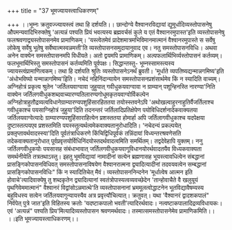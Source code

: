 +++
title = "37 भूमज्यायस्त्वाधिकरणम्"

+++
।।भूम्नः क्रतुवज्ज्यायस्त्वं तथा हि दर्शयति।। छान्दोग्ये वैश्वानरविद्यायां द्युमूर्धादिव्यस्तोपासनेषु औपमन्यवादिभिरुक्तेषु 'अत्यन्नं पश्यति प्रियं भवत्यस्य ब्रह्मवर्चसं कुले य एतं वैश्वानरमुपास्त'इति व्यस्तोपासनेषु फलश्रवणाद्व्यस्तोपासनमेव प्रामाणिकम्। 'यस्त्वेतमेवं प्रादेशमात्रमभिविमानमात्मानं वैश्वानरमुपास्ते स सर्वेषु लोकेषु सर्वेषु भूतेषु सर्वेष्वात्मस्वन्नमत्ती'ति व्यस्तोपासनसमुदायानुवाद एव। नतु समस्तोपासनविधिः। अथवा अनेन वाक्येन समस्तोपासनमपि विधीयते। अतो द्वयमपि प्रामाणिकम्। अल्पफलार्थिभिर्व्यस्तोपासनं कर्तव्यम्। फलभूमार्थिभिस्तु समस्तोपासनं कर्तव्यमिति पूर्वपक्षः। सिद्धान्तस्तु- भूम्नस्सामस्त्यस्य ज्यायस्त्वंप्रामाणित्वकम्। तथा हि दर्शयति श्रुतिः व्यस्तोपासनेऽनर्थं ब्रुवती। 'मूर्धाते व्यपतिष्यद्यन्मान्नगमिष्य'इति 'अंधोभविष्यो यन्मान्नागमिष्य'इिति। नचेदं नहिनिंदान्यायेन समस्तोपासनप्रशंसार्थमेव किं न स्यादिति वाच्यम्। अग्निहोत्रं प्रकृत्य श्रुतेन 'जर्तिलयवाग्वावा जुहुयात् गवीधुकयवाग्वावा न ग्राम्यान् पशून्हिनस्ति नारण्या'निति वाक्येन जर्तिलगवीधुकशब्दवाच्यारण्यतिलारण्यगोधूमकृतयवाग्वोर्विकल्पेन अग्निहोत्राहुतौद्रव्यत्वविधानेग्राम्यारण्यपशुहिंसारहिततया तयोस्स्तवनेऽपि 'अथोखल्वाहुरनाहुतिर्वैजर्तिलाश्च गवीधुकाश्च पयसाग्निहोत्रं जुहुया'दिति तदनन्तरं जर्तिलादिप्रतिक्षेपेण पयोविधिदर्शनादेकवाक्यतया जर्तिलयवाग्वेत्यादेः ग्राम्यारण्यपशुहिंसाराहित्येन प्रशस्ततया होमार्हा अपि जर्तिलागवीधुकाश्च यदपेक्षया दुष्टास्तत्पयएव प्रशस्तमिति पयस्स्तुत्यर्थत्वमेकवाक्यतानुरोधादिति। 'नचेदन्यं प्रकल्पयेत् प्रक्लृप्तावर्थवादस्स्या'दिति पूर्वतंत्राधिकरणे किंचिद्विधिपूर्वकं तन्निंदायां विध्यन्तरश्रवणेसति तदेकवाक्यतानुरोधात् पूर्वप्रवृत्तयोर्विधिनिंदयोस्तदर्थवादत्वमिति समर्थितम्। तद्वदेवेहापि युक्तम्। ननु जर्तिलगवीधुकयोः पयसासह संबंधाभावात् जर्तिलगवीधुकयवागूविधानयोरर्थवादतयैव विध्यकवाक्यता समर्थनीयेति तत्रतथाऽस्तु। इहतु भूमविद्यायां नामादीनां सत्येन ब्रह्मणासह भूयस्त्वावधित्वेन संबद्धानां प्रासङ्गिकोपासनविधिवत् समस्तोपासनाविषयेण वैश्वानरात्मना द्व्यादित्यादीनां तदवयवत्वेन सम्बद्धानां प्रासङ्गिकोपासनविधिः" किं न स्यादितिचेत् मैवं। व्यस्तोपासननिन्दनेन 'मूर्धात्वेष आत्मन इति होवाचे'त्यादिवाक्येषु तु शब्दकृतेन द्व्यादित्यानां स्वतंत्रोपास्यत्वव्यवच्छेदेन 'तान्होवाचैते वै खलुयूयं पृथगिवेममात्मानं" वैश्वानरं विद्वांसोऽन्नमात्थे'ति व्यस्तोपासनानां भ्रममूलत्वोद्धाटनेन भूतविद्यावैषम्यस्य बहुविधस्य सत्वेन जर्तिलयवागुन्यायस्यैव अत्र प्रवृत्त्यौचित्यात्। क्रतुवत्। यथा 'वैश्वानरं द्वादशकपालं" निर्वपेत् पुत्रे जात'इति विहितस्य क्रतोः 'यदष्टाकपालो भवती'त्यादिरर्थवादः। नत्वष्टाकपालादिद्रव्यविधायकः। एवं 'अत्यन्नं" पश्यति प्रिय'मित्यादिव्यस्तोपासन श्रवणमर्थवादः। तस्मात्समस्तोपासनेमेव प्रामाणिकमिति।। ।।इति भूमज्यायस्त्वाधिकरणम्।।